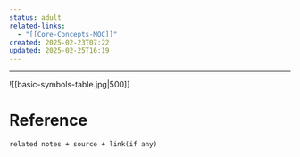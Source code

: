 ```yaml
---
status: adult
related-links:
  - "[[Core-Concepts-MOC]]"
created: 2025-02-23T07:22
updated: 2025-02-25T16:19
---
```

---

![[basic-symbols-table.jpg|500]]

 
# Reference
`related notes + source + link(if any)`
 
